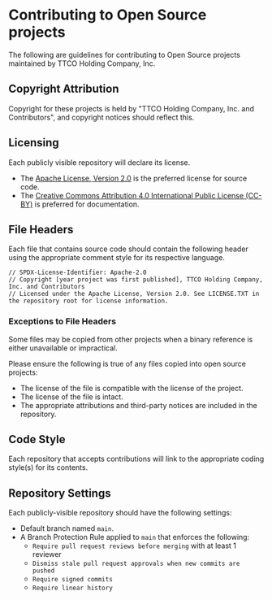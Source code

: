 # Contributing to Open Source projects

The following are guidelines for contributing to Open Source projects maintained by TTCO Holding Company, Inc.

## Copyright Attribution

Copyright for these projects is held by "TTCO Holding Company, Inc. and Contributors", and copyright notices should reflect this.

## Licensing

Each publicly visible repository will declare its license.
- The [Apache License, Version 2.0](https://opensource.org/licenses/Apache-2.0) is the preferred license for source code.
- The [Creative Commons Attribution 4.0 International Public License (CC-BY)](https://creativecommons.org/licenses/by/4.0/) is preferred for documentation.

## File Headers

Each file that contains source code should contain the following header using the appropriate comment style for its respective language.

````
// SPDX-License-Identifier: Apache-2.0
// Copyright [year project was first published], TTCO Holding Company, Inc. and Contributors
// Licensed under the Apache License, Version 2.0. See LICENSE.TXT in the repository root for license information.
````

### Exceptions to File Headers
Some files may be copied from other projects when a binary reference is either unavailable or impractical.

Please ensure the following is true of any files copied into open source projects:
- The license of the file is compatible with the license of the project.
- The license of the file is intact.
- The appropriate attributions and third-party notices are included in the repository.

## Code Style

Each repository that accepts contributions will link to the appropriate coding style(s) for its contents.

## Repository Settings

Each publicly-visible repository should have the following settings:
- Default branch named `main`.
- A Branch Protection Rule applied to `main` that enforces the following:
    - `Require pull request reviews before merging` with at least 1 reviewer
    - `Dismiss stale pull request approvals when new commits are pushed`
    - `Require signed commits`
    - `Require linear history`